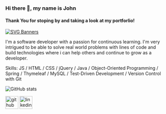 ### Hi there 👋, my name is John
#### Thank You for stoping by and taking a look at my portforlio!
[![SVG Banners](https://svg-banners.vercel.app/api?type=glitch&text1=$codeup.marco();&width=1000&height=400)](https://github.com/Akshay090/svg-banners)

I'm a software developer with a passion for continuous learning. I'm very intrigued to be able to solve real world problems with lines of code and build technologies where i can help others and continue to grow as a developer.

Skills:  JS / HTML / CSS / jQuery / Java / Object-Oriented Programming / Spring / Thymeleaf / MySQL / Test-Driven Development / Version Control with Git


![GitHub stats](https://github-readme-stats.vercel.app/api?username=John-Pierce42&theme=dark&show_icons=true)  


[<img src='https://cdn.jsdelivr.net/npm/simple-icons@3.0.1/icons/github.svg' alt='github' height='40'>](https://github.com/John-Pierce42)
[<img src='https://cdn.jsdelivr.net/npm/simple-icons@3.0.1/icons/linkedin.svg' alt='linkedin' height='40'>](https://www.linkedin.com/in/johnpierce42/)   







<!-- ### Hi there 👋

Hi I'm John From San Antonio, TX. Thank You for stoping by and taking a look at my portforlio!

I'm a software developer with a passion for continuous learning. I'm very intrigued to be able to solve real world problems with lines of code and build technologies where i can help others and continue to grow as a developer.

[![Anurag's GitHub stats](https://github-readme-stats.vercel.app/api?username=John-Pierce42&theme=chartreuse-dark&show_icons=true)](https://github.com/anuraghazra/github-readme-stats)
 -->

<!-- 
**John-Pierce42/John-Pierce42** is a ✨ _special_ ✨ repository because its `README.md` (this file) appears on your GitHub profile.

Here are some ideas to get you started:

- 🔭 I’m currently working on ...
- 🌱 I’m currently learning ...
- 👯 I’m looking to collaborate on ...
- 🤔 I’m looking for help with ...
- 💬 Ask me about ...
- 📫 How to reach me: ...
- 😄 Pronouns: ...
- ⚡ Fun fact: ...
 -->
